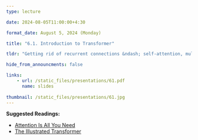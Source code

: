 ```yaml
---
type: lecture

date: 2024-08-05T11:00:00+4:30

format_date: August 5, 2024 (Monday)

title: "6.1. Introduction to Transformer"

tldr: "Getting rid of recurrent connections &ndash; self-attention, multi-head attention, positional encoding, masked decoding."

hide_from_announcments: false

links: 
    - url: /static_files/presentations/61.pdf
      name: slides
      
thumbnail: /static_files/presentations/61.jpg
---
```


<!-- Other additional contents using markdown -->
**Suggested Readings:**
- [Attention Is All You Need](https://proceedings.neurips.cc/paper_files/paper/2017/file/3f5ee243547dee91fbd053c1c4a845aa-Paper.pdf)
- [The Illustrated Transformer](https://jalammar.github.io/illustrated-transformer/)

